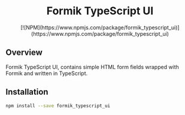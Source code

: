 <h1 align="center">Formik TypeScript UI</h1>

<div align="center">
  [![NPM](https://www.npmjs.com/package/formik_typescript_ui)](https://www.npmjs.com/package/formik_typescript_ui)
</div>

## Overview

Formik TypeScript UI, contains simple HTML form fields wrapped with Formik and written in TypeScript.

## Installation

```sh
npm install --save formik_typescript_ui
```
